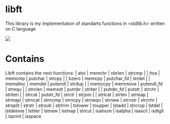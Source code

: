 # libft

This library is my implementation of standarts functions in <stdlib.h> written on C language

![](https://github.com/AloySobek/libft/raw/master/resources/libft.jpg)

# Contains
Libft contains the next functions:
| atoi        | memchr       | nbrlen       | strcmp     |
| itoa        | memcmp       | putchar      | strcpy     |
| bzero       | memcpy       | putchar_fd   | strdel     |
| memalloc    | memdel       | putendl      | strdup     |
| memccpy     | memmove      | putendl_fd   | strequ     |
| strclen     | memset       | putnbr       | striter    |
| putnbr_fd   | putstr       | strchr       | striteri   |
| strcat      | putstr_fd    | strclr       | strjoin    |
| strlcat
| strlen
| strmap
| strmapi
| strncat
| strncmp
| strncpy
| strnequ
| strnew
| strnstr
| strrchr
| strsplit
| strstr
| strsub
| strtrim
| tolower
| toupper
| lstadd
| strcrop
| lstdel
| lstdelone
| lstiter
| lstnew
| lstmap
| strcut
| isalnum
| isalpha
| isascii
| isdigit
| isprint
| isspace